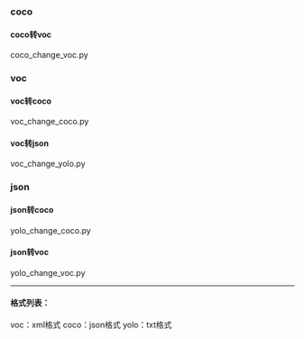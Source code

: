 ### coco
#### coco转voc
coco_change_voc.py

### voc
#### voc转coco
voc_change_coco.py

#### voc转json
voc_change_yolo.py

### json
#### json转coco
yolo_change_coco.py

#### json转voc
yolo_change_voc.py


---------------------
#### 格式列表：
voc：xml格式
coco：json格式
yolo：txt格式
